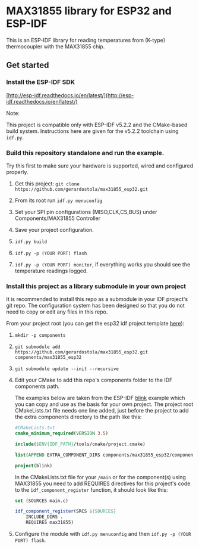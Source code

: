 # MAX31855 library for ESP32 and ESP-IDF

This is an ESP-IDF library for reading temperatures from (K-type) thermocoupler with the MAX31855 chip.


## Get started
### Install the ESP-IDF SDK
[http://esp-idf.readthedocs.io/en/latest/](http://esp-idf.readthedocs.io/en/latest/)

Note:

This project is compatible only with ESP-IDF v5.2.2 and the CMake-based build system.
Instructions here are given for the v5.2.2 toolchain using `idf.py`.

### Build this repository standalone and run the example.

Try this first to make sure your hardware is supported, wired and configured properly.

1. Get this project: `git clone https://github.com/gerardostola/max31855_esp32.git`

2. From its root run `idf.py menuconfig`

3. Set your SPI pin configurations (MISO,CLK,CS,BUS) under Components/MAX31855 Controller 

4. Save your project configuration.

5. `idf.py build`

6. `idf.py -p (YOUR PORT) flash`

7. `idf.py -p (YOUR PORT) monitor`, if everything works you should see the temperature readings logged.


### Install this project as a library submodule in your own project

It is recommended to install this repo as a submodule in your IDF project's git repo. The configuration system has been designed so that you do not need to copy or edit any files in this repo. 

From your project root (you can get the esp32 idf project template [here](https://github.com/espressif/esp-idf-template)):

1. `mkdir -p components`
2. `git submodule add https://github.com/gerardostola/max31855_esp32.git components/max31855_esp32`
3. `git submodule update --init --recursive`
4. Edit your CMake to add this repo's components folder to the IDF components path.

    The examples below are taken from the ESP-IDF [blink](https://github.com/espressif/esp-idf/tree/master/examples/get-started/blink) example which you can copy and use as the basis for your own project.
The project root CMakeLists.txt file needs one line added, just before the project to add the extra components directory to the path like this:

    ```cmake
    #CMakeLists.txt
    cmake_minimum_required(VERSION 3.5)

    include($ENV{IDF_PATH}/tools/cmake/project.cmake)

    list(APPEND EXTRA_COMPONENT_DIRS components/max31855_esp32/components/max31855)

    project(blink)
    ```

    In the CMakeLists.txt file for your `/main` or for the component(s) using MAX31855 you need to add REQUIRES directives for this project's code to the `idf_component_register` function, it should look like this:


    ```cmake
    set (SOURCES main.c)

    idf_component_register(SRCS ${SOURCES}
        INCLUDE_DIRS .
        REQUIRES max31855)

    ```
5. Configure the module with `idf.py menuconfig` and then `idf.py -p (YOUR PORT) flash`.